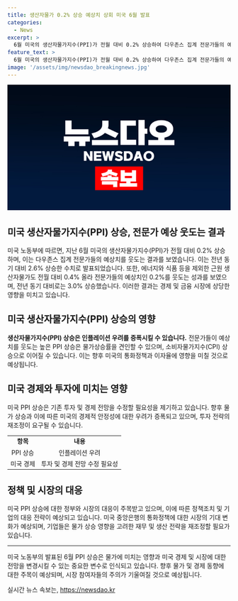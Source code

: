 ```yaml
---
title: 생산자물가 0.2% 상승 예상치 상회 미국 6월 발표
categories:
  - News
excerpt: >
  6월 미국의 생산자물가지수(PPI)가 전월 대비 0.2% 상승하여 다우존스 집계 전문가들의 예상치를 웃돌았습니다. 이는 전년 동기 대비 2.6% 상승한 수치로, 에너지와 식품을 제외한 근원 생산자물가도 전문가 예상치를 웃돌며 전년 동기 대비 3.0% 상승했습니다. 놀랍고 예상을 뛰어넘는 물가 상승세가 경제 전망에 미치는 영향에 대해 주목받고 있습니다. (150자)
feature_text: >
  6월 미국의 생산자물가지수(PPI)가 전월 대비 0.2% 상승하여 다우존스 집계 전문가들의 예상치를 웃돌았습니다. 이는 전년 동기 대비 2.6% 상승한 수치로, 에너지와 식품을 제외한 근원 생산자물가도 전문가 예상치를 웃돌며 전년 동기 대비 3.0% 상승했습니다. 놀랍고 예상을 뛰어넘는 물가 상승세가 경제 전망에 미치는 영향에 대해 주목받고 있습니다. (150자)
image: '/assets/img/newsdao_breakingnews.jpg'
---
```


<p><img src="/assets/img/newsdao_breakingnews.jpg" alt="pcversion 속보" /></p>

<h2 data-ke-size="size26">미국 생산자물가지수(PPI) 상승, 전문가 예상 웃도는 결과</h2>

<p>미국 노동부에 따르면, 지난 6월 미국의 생산자물가지수(PPI)가 전월 대비 0.2% 상승하며, 이는 다우존스 집계 전문가들의 예상치를 웃도는 결과를 보였습니다. 이는 전년 동기 대비 2.6% 상승한 수치로 발표되었습니다. 또한, 에너지와 식품 등을 제외한 근원 생산자물가도 전월 대비 0.4% 올라 전문가들의 예상치인 0.2%를 웃도는 성과를 보였으며, 전년 동기 대비로는 3.0% 상승했습니다. 이러한 결과는 경제 및 금융 시장에 상당한 영향을 미치고 있습니다. </p>

<h2 data-ke-size="size26">미국 생산자물가지수(PPI) 상승의 영향</h2>

<p><strong>생산자물가지수(PPI) 상승은 인플레이션 우려를 증폭시킬 수 있습니다.</strong> 전문가들이 예상치를 웃도는 높은 PPI 상승은 물가상승률을 견인할 수 있으며, 소비자물가지수(CPI) 상승으로 이어질 수 있습니다. 이는 향후 미국의 통화정책과 이자율에 영향을 미칠 것으로 예상됩니다.</p>

<h2 data-ke-size="size26">미국 경제와 투자에 미치는 영향</h2>

<p data-ke-size="size16">미국 PPI 상승은 기존 투자 및 경제 전망을 수정할 필요성을 제기하고 있습니다. 향후 물가 상승과 이에 따른 미국의 경제적 안정성에 대한 우려가 증폭되고 있으며, 투자 전략의 재조정이 요구될 수 있습니다.</p>

<table>
    <tbody>
        <tr>
            <td style="text-align: center; height: 17px;"><b>항목</b></td>
            <td style="text-align: center; height: 17px;"><b>내용</b></td>
        </tr>
        <tr>
            <td style="text-align: center;">PPI 상승</td>
            <td style="text-align: center;">인플레이션 우려</td>
        </tr>
        <tr>
            <td style="text-align: center;">미국 경제</td>
            <td style="text-align: center;">투자 및 경제 전망 수정 필요성</td>
        </tr>
    </tbody>
</table>

<h2 data-ke-size="size26">정책 및 시장의 대응</h2>

<p data-ke-size="size16">미국 PPI 상승에 대한 정부와 시장의 대응이 주목받고 있으며, 이에 따른 정책조치 및 기업의 대응 전략이 예상되고 있습니다. 미국 중앙은행의 통화정책에 대한 시장의 기대 변화가 예상되며, 기업들은 물가 상승 영향을 고려한 재무 및 생산 전략을 재조정할 필요가 있습니다.</p>

<hr>

<p data-ke-size="size16">미국 노동부의 발표된 6월 PPI 상승은 물가에 미치는 영향과 미국 경제 및 시장에 대한 전망을 변경시킬 수 있는 중요한 변수로 인식되고 있습니다. 향후 물가 및 경제 동향에 대한 주목이 예상되며, 시장 참여자들의 주의가 기울여질 것으로 예상됩니다.</p>
실시간 뉴스 속보는, <a href="https://newsdao.kr" rel="dofollow">https://newsdao.kr</a>


